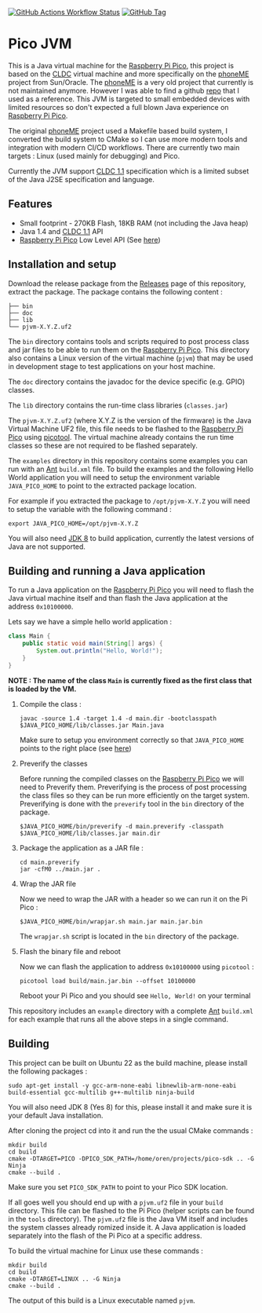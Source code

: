 [![GitHub Actions Workflow Status](https://img.shields.io/github/actions/workflow/status/orenskl/pico-jvm/main.yml?label=build)](https://github.com/orenskl/pico-jvm/actions/workflows/main.yml)
[![GitHub Tag](https://img.shields.io/github/v/tag/orenskl/pico-jvm)](https://github.com/orenskl/pico-jvm/tags)

# Pico JVM

This is a Java virtual machine for the [Raspberry Pi Pico](https://www.raspberrypi.com/products/raspberry-pi-pico/), this project is based on the [CLDC](https://en.wikipedia.org/wiki/Connected_Limited_Device_Configuration) virtual machine and more specifically on the [phoneME](https://phonej2me.github.io) project from Sun/Oracle. The [phoneME](https://phonej2me.github.io) is a very old project that currently is not maintained anymore. However I was able to find a github [repo](https://github.com/magicus/phoneME) that I used as a reference. This JVM is targeted to small embedded devices with limited resources so don't expected a full blown Java experience on [Raspberry Pi Pico](https://www.raspberrypi.com/products/raspberry-pi-pico/).

The original [phoneME](https://phonej2me.github.io) project used a Makefile based build system, I converted the build system to CMake so I can use more modern tools and integration with modern CI/CD workflows. There are currently two main targets : Linux (used mainly for debugging) and Pico.

Currently the JVM support [CLDC 1.1](https://docs.oracle.com/javame/config/cldc/ref-impl/cldc1.1/jsr139/index.html) specification which is a limited subset of the Java  J2SE specification and language.

## Features

+ Small footprint - 270KB Flash, 18KB RAM (not including the Java heap)
+ Java 1.4 and [CLDC 1.1](https://docs.oracle.com/javame/config/cldc/ref-impl/cldc1.1/jsr139/index.html) API
+ [Raspberry Pi Pico](https://www.raspberrypi.com/products/raspberry-pi-pico/) Low Level API (See [here](https://github.com/orenskl/pico-jvm/wiki/Examples))

## Installation and setup

Download the release package from the [Releases](https://github.com/orenskl/pico-jvm/releases) page of this repository, extract the package. The package contains the following content :

```
├── bin
├── doc
├── lib
└── pjvm-X.Y.Z.uf2
```

The `bin` directory contains tools and scripts required to post process class and jar files to be able to run them on the [Raspberry Pi Pico](https://www.raspberrypi.com/products/raspberry-pi-pico/). This directory also contains a Linux version of the virtual machine (`pjvm`) that may be used in development
stage to test applications on your host machine.

The `doc` directory contains the javadoc for the device specific (e.g. GPIO) classes.

The `lib` directory contains the run-time class libraries (`classes.jar`)

The `pjvm-X.Y.Z.uf2` (where X.Y.Z is the version of the firmware) is the Java Virtual Machine UF2 file, this file needs to be flashed to the [Raspberry Pi Pico](https://www.raspberrypi.com/products/raspberry-pi-pico/) using [picotool](https://github.com/raspberrypi/picotool). The virtual machine already contains the run time classes so these are not required to be flashed separately.

The `examples` directory in this repository contains some examples you can run with an [Ant](https://ant.apache.org) `build.xml` file. To build the examples and the following Hello World application you will need to setup the environment variable `JAVA_PICO_HOME` to point to the extracted package location.

For example if you extracted the package to `/opt/pjvm-X.Y.Z` you will need to setup the variable with the following command :

```
export JAVA_PICO_HOME=/opt/pjvm-X.Y.Z
```

You will also need [JDK 8](https://www.oracle.com/java/technologies/javase/javase8-archive-downloads.html) to build application, currently the latest versions of Java are not supported.

## Building and running a Java application

To run a Java application on the [Raspberry Pi Pico](https://www.raspberrypi.com/products/raspberry-pi-pico/) you will need to flash the Java virtual machine itself and than flash the Java application at the address `0x10100000`.

Lets say we have a simple hello world application :

```java
class Main {
    public static void main(String[] args) {
        System.out.println("Hello, World!"); 
    }
}
```

**NOTE : The name of the class `Main` is currently fixed as the first class that is loaded by the VM.**

1. Compile the class :

    ```
    javac -source 1.4 -target 1.4 -d main.dir -bootclasspath $JAVA_PICO_HOME/lib/classes.jar Main.java
    ```

    Make sure to setup you environment correctly so that `JAVA_PICO_HOME` points to the right place (see [here](#installation-and-setup))

2. Preverify the classes

    Before running the compiled classes on the [Raspberry Pi Pico](https://www.raspberrypi.com/products/raspberry-pi-pico/) we will need to Preverify them. Preverifying is the process of post processing the class files so they can be run more efficiently on the target system. Preverifying is done with the `preverify` tool in the `bin` directory of the package.

    ```
    $JAVA_PICO_HOME/bin/preverify -d main.preverify -classpath $JAVA_PICO_HOME/lib/classes.jar main.dir
    ```

3. Package the application as a JAR file :

    ```
    cd main.preverify
    jar -cfM0 ../main.jar .
    ```

4. Wrap the JAR file 

    Now we need to wrap the JAR with a header so we can run it on the Pi Pico :

    ```
    $JAVA_PICO_HOME/bin/wrapjar.sh main.jar main.jar.bin
    ```

    The `wrapjar.sh` script is located in the `bin` directory of the package.

5. Flash the binary file and reboot

    Now we can flash the application to address `0x10100000` using `picotool` :

    ```
    picotool load build/main.jar.bin --offset 10100000
    ```

    Reboot your Pi Pico and you should see `Hello, World!` on your terminal

This repository includes an `example` directory with a complete [Ant](https://ant.apache.org) `build.xml` for each example that runs all the above steps in a single command.

## Building

This project can be built on Ubuntu 22 as the build machine, please install the following packages :

```
sudo apt-get install -y gcc-arm-none-eabi libnewlib-arm-none-eabi build-essential gcc-multilib g++-multilib ninja-build
```


You will also need JDK 8 (Yes 8) for this, please install it and make sure it is your default Java installation.

After cloning the project cd into it and run the the usual CMake commands :

```
mkdir build
cd build
cmake -DTARGET=PICO -DPICO_SDK_PATH=/home/oren/projects/pico-sdk .. -G Ninja
cmake --build .
```

Make sure you set `PICO_SDK_PATH` to point to your Pico SDK location.

If all goes well you should end up with a `pjvm.uf2` file in your `build` directory. This file can be flashed to the Pi Pico (helper scripts can be found in the `tools` directory). The `pjvm.uf2` file is the Java VM itself and includes the system classes already romized inside it. A Java application is loaded separately into the flash of the Pi Pico at a specific address.

To build the virtual machine for Linux use these commands :

```
mkdir build
cd build
cmake -DTARGET=LINUX .. -G Ninja
cmake --build .
```

The output of this build is a Linux executable named `pjvm`.


